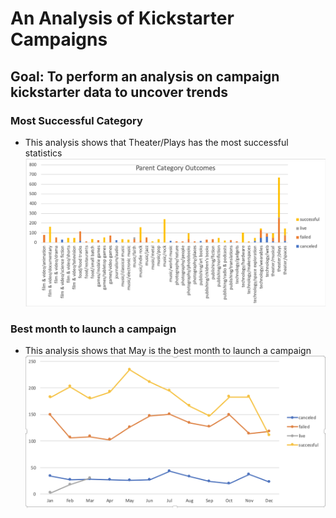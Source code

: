 # An Analysis of Kickstarter Campaigns
## Goal: To perform an analysis on campaign kickstarter data to uncover trends

### Most Successful Category
- This analysis shows that Theater/Plays has the most successful statistics
![Successful Category](Category_outcomes.png)

### Best month to launch a campaign
- This analysis shows that May is the best month to launch a campaign
![May campaign launch](launch_date_outcomes.png)



  
